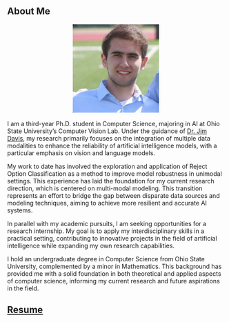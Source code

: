 ## About Me
<div style="text-align:center;">
  <img src="/assets/images/headshot.jpg" alt="A picture of me." width="200"/>
</div>

I am a third-year Ph.D. student in Computer Science, majoring in AI at Ohio State University’s Computer Vision Lab. Under the guidance of [Dr. Jim Davis](http://web.cse.ohio-state.edu/~davis.1719/jwdavis.html), my research primarily focuses on the integration of multiple data modalities to enhance the reliability of artificial intelligence models, with a particular emphasis on vision and language models.

My work to date has involved the exploration and application of Reject Option Classification as a method to improve model robustness in unimodal settings. This experience has laid the foundation for my current research direction, which is centered on multi-modal modeling. This transition represents an effort to bridge the gap between disparate data sources and modeling techniques, aiming to achieve more resilient and accurate AI systems.

In parallel with my academic pursuits, I am seeking opportunities for a research internship. My goal is to apply my interdisciplinary skills in a practical setting, contributing to innovative projects in the field of artificial intelligence while expanding my own research capabilities.

I hold an undergraduate degree in Computer Science from Ohio State University, complemented by a minor in Mathematics. This background has provided me with a solid foundation in both theoretical and applied aspects of computer science, informing my current research and future aspirations in the field.

## [Resume](assets/resume.pdf)